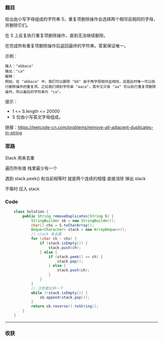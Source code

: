 ### 题目

给出由小写字母组成的字符串 S，重复项删除操作会选择两个相邻且相同的字母，并删除它们。

在 S 上反复执行重复项删除操作，直到无法继续删除。

在完成所有重复项删除操作后返回最终的字符串。答案保证唯一。

示例：
```
输入："abbaca"
输出："ca"
解释：
例如，在 "abbaca" 中，我们可以删除 "bb" 由于两字母相邻且相同，这是此时唯一可以执行删除操作的重复项。之后我们得到字符串 "aaca"，其中又只有 "aa" 可以执行重复项删除操作，所以最后的字符串为 "ca"。
```

提示：

- 1 <= S.length <= 20000
- S 仅由小写英文字母组成。

链接：https://leetcode-cn.com/problems/remove-all-adjacent-duplicates-in-string

### 思路

Stack 用来去重 

遍历所有值 栈里最少有一个

遇到 stack.peek() 和当前相等时 就是两个连续的相撞 直接消除 弹出 stack 

不等时 压入 stack

### Code
```java
    class Solution {
        public String removeDuplicates(String S) {
            StringBuilder sb = new StringBuilder();
            char[] chs = S.toCharArray();
            Deque<Character> stack = new ArrayDeque<>();
            // stack 来去重
            for (char ch : chs) {
                if (stack.isEmpty()) {
                    stack.push(ch);
                } else {
                    if (stack.peek() == ch) {
                        stack.pop();
                    } else {
                        stack.push(ch);
                    }
                }
            }
            // 注意要反转一下
            while (!stack.isEmpty()) {
                sb.append(stack.pop());
            }
            return sb.reverse().toString();
        }
    }
```
*** 
### 收获
